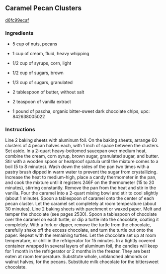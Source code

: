 ## Caramel Pecan Clusters

[d6fc99ecaf](http://www.epicurious.com/recipes/food/views/caramel-pecan-clusters-393486)

### Ingredients

 - 5 cup of nuts, pecans

 - 1 cup of cream, fluid, heavy whipping

 - 1/2 cup of syrups, corn, light

 - 1/2 cup of sugars, brown

 - 1/3 cup of sugars, granulated

 - 2 tablespoon of butter, without salt

 - 2 teaspoon of vanilla extract

 - 1 pound of pascha, organic bitter-sweet dark chocolate chips, upc: 842638005022

### Instructions

Line 2 baking sheets with aluminum foil. On the baking sheets, arrange 60 clusters of 4 pecan halves each, with 1 inch of space between the clusters. Set aside. In a 2-quart heavy-bottomed saucepan over medium heat, combine the cream, corn syrup, brown sugar, granulated sugar, and butter. Stir with a wooden spoon or heatproof spatula until the mixture comes to a boil (5 to 8 minutes). Wash down the sides of the pan two times with a pastry brush dipped in warm water to prevent the sugar from crystallizing. Increase the heat to medium-high, place a candy thermometer in the pan, and cook the mixture until it registers 246F on the thermometer (15 to 20 minutes), stirring constantly. Remove the pan from the heat and stir in the vanilla. Pour the caramel into a 2-quart mixing bowl and stir to cool slightly (about 1 minute). Spoon a tablespoon of caramel onto the center of each pecan cluster. Let the caramel set completely at room temperature (about 30 minutes). Line 2 baking sheets with parchment or waxed paper. Melt and temper the chocolate (see pages 2530). Spoon a tablespoon of chocolate over the caramel on each turtle, or dip a turtle into the chocolate, coating it completely. With a fork or dipper, remove the turtle from the chocolate, carefully shake off the excess chocolate, and turn the turtle out onto the paper. Repeat with the remaining turtles. Let the chocolate set up at room temperature, or chill in the refrigerator for 15 minutes. In a tightly covered container wrapped in several layers of aluminum foil, the candies will keep for 1 month in the refrigerator or 2 months in the freezer. They are best eaten at room temperature. Substitute whole, unblanched almonds or walnut halves, for the pecans. Substitute milk chocolate for the bittersweet chocolate.